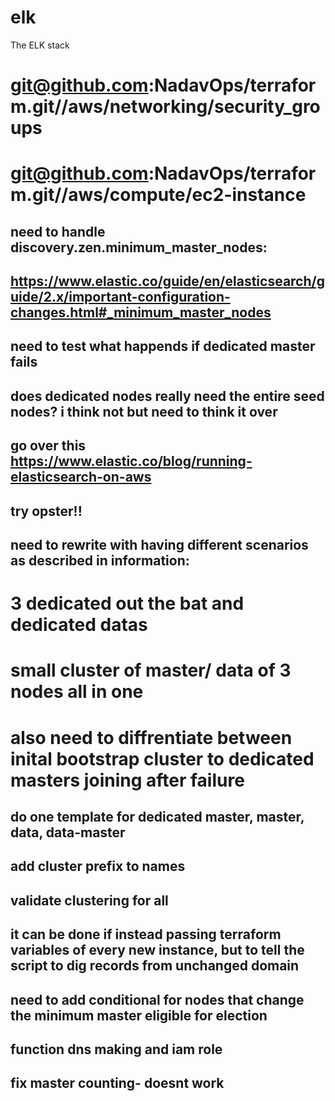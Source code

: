 # elk
The ELK stack

# git@github.com:NadavOps/terraform.git//aws/networking/security_groups
# git@github.com:NadavOps/terraform.git//aws/compute/ec2-instance

## need to handle discovery.zen.minimum_master_nodes:
## https://www.elastic.co/guide/en/elasticsearch/guide/2.x/important-configuration-changes.html#_minimum_master_nodes


## need to test what happends if dedicated master fails

## does dedicated nodes really need the entire seed nodes? i think not but need to think it over


## go over this https://www.elastic.co/blog/running-elasticsearch-on-aws

## try opster!!


## need to rewrite with having different scenarios as described in information:
# 3 dedicated out the bat and dedicated datas
# small cluster of master/ data of 3 nodes all in one
# also need to diffrentiate between inital bootstrap cluster to dedicated masters joining after failure



## do one template for dedicated master, master, data, data-master
## add cluster prefix to names
## validate clustering for all
## it can be done if instead passing terraform variables of every new instance, but to tell the script to dig records from unchanged domain
## need to add conditional for nodes that change the minimum master eligible for election


## function dns making and iam role

## fix master counting- doesnt work